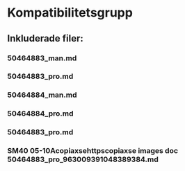 # Kompatibilitetsgrupp

## Inkluderade filer:


### 50464883_man.md

### 50464883_pro.md

### 50464884_man.md

### 50464884_pro.md

### 50464883_pro.md

### SM40 05-10Acopiaxsehttpscopiaxse  images  doc  50464883_pro_963009391048389384.md